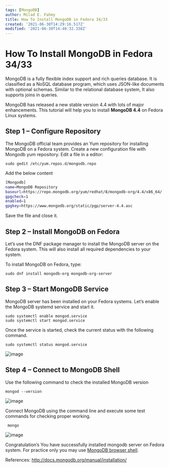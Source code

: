 ```yaml
---
tags: [MongoDB]
author: Milad E. Fahmy
title: How To Install MongoDB in Fedora 34/33
created: '2021-06-30T14:29:16.517Z'
modified: '2021-06-30T14:40:32.338Z'
---
```


# How To Install MongoDB in Fedora 34/33

MongoDB is a fully flexible index support and rich queries database. It is classified as a NoSQL database program, which uses JSON-like documents with optional schemas. Similar to the relational database system, It also supports joins in queries.

MongoDB has released a new stable version 4.4 with lots of major enhancements. This tutorial will help you to install <strong>MongoDB 4.4</strong> on Fedora Linux systems.

## Step 1 – Configure Repository
The MongoDB official team provides an Yum repository for installing MongoDB on a Fedora system. Create a new configuration file with Mongodb yum repository. Edit a file in a editor:

```shell
sudo gedit /etc/yum.repos.d/mongodb.repo
```
Add the below content

```bash
[Mongodb]
name=MongoDB Repository
baseurl=https://repo.mongodb.org/yum/redhat/8/mongodb-org/4.4/x86_64/
gpgcheck=1
enabled=1
gpgkey=https://www.mongodb.org/static/pgp/server-4.4.asc
```
Save the file and close it.

## Step 2 – Install MongoDB on Fedora
Let’s use the DNF package manager to install the MongoDB server on the Fedora system. This will also install all required dependencies to your system.

To install MongoDB on Fedora, type:

```shell
sudo dnf install mongodb-org mongodb-org-server 
```

## Step 3 – Start MongoDB Service
MongoDB server has been installed on your Fedora systems. Let’s enable the MongoDB systemd service and start it.

```shell
sudo systemctl enable mongod.service 
sudo systemctl start mongod.service 
```
Once the service is started, check the current status with the following command.

```shell
sudo systemctl status mongod.service 
```

![image](/images/install-mongo-on-fedora-1.png)


## Step 4 – Connect to MongoDB Shell

Use the following command to check the installed MongoDB version

```shell
mongod --version 
```
![image](/images/install-mongo-on-fedora-2.png)

Connect MongoDB using the command line and execute some test commands for checking proper working.

```shell
 mongo
```

![image](/images/install-mongo-on-fedora-3.png)

Congratulation’s You have successfully installed mongodb server on Fedora system. For practice only you may use [MongoDB browser shell](https://university.mongodb.com/).

References: http://docs.mongodb.org/manual/installation/
